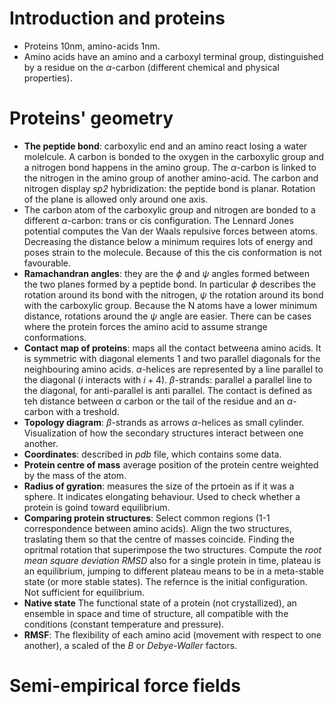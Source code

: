 # Introduction and proteins

- Proteins 10nm, amino-acids 1nm.
- Amino acids have an amino and a carboxyl terminal group, distinguished by a residue on the $\alpha$-carbon (different chemical and physical properties).

# Proteins' geometry

- **The peptide bond**: carboxylic end and an amino react losing a water molelcule. A carbon is bonded to the oxygen in the carboxylic group and a nitrogen bond happens in the amino group. The $\alpha$-carbon is linked to the nitrogen in the amino group of another amino-acid. The carbon and nitrogen display *sp2* hybridization: the peptide bond is planar. Rotation of the plane is allowed only around one axis.
- The carbon atom of the carboxylic group and nitrogen are bonded to a different $\alpha$-carbon: trans or cis configuration. The Lennard Jones potential computes the Van der Waals repulsive forces between atoms. Decreasing the distance below a minimum requires lots of energy and poses strain to the molecule. Because of this the cis conformation is not favourable.
- **Ramachandran angles**: they are the $\phi$ and $\psi$ angles formed between the two planes formed by a peptide bond. In particular $\phi$ describes the rotation around its bond with the nitrogen, $\psi$ the rotation around its bond with the carboxylic group. Because the N atoms have a lower minimum distance, rotations around the $\psi$ angle are easier. There can be cases where the protein forces the amino acid to assume strange conformations.
- **Contact map of proteins**: maps all the contact betweena amino acids. It is symmetric with diagonal elements $1$ and two parallel diagonals for the neighbouring amino acids. $\alpha$-helices are represented by a line parallel to the diagonal ($i$ interacts with $i+4$). $\beta$-strands: parallel a parallel line to the diagonal, for anti-parallel is anti parallel. The contact is defined as teh distance between $\alpha$ carbon or the tail of the residue and an $\alpha$-carbon with a treshold.
- **Topology diagram**: $\beta$-strands as arrows $\alpha$-helices as small cylinder. Visualization of how the secondary structures interact between one another.
- **Coordinates**: described in *pdb* file, which contains some data.
- **Protein centre of mass** average position of the protein centre weighted by the mass of the atom.
- **Radius of gyration**: measures the size of the prtoein as if it was a sphere. It indicates elongating behaviour. Used to check whether a protein is goind toward equilibrium.
- **Comparing protein structures**: Select common regions (1-1 correspondence between amino acids). Align the two structures, traslating them so that the centre of masses coincide. Finding the opritmal rotation that superimpose the two structures. Compute the *root mean square deviation RMSD* also for a single protein in time, plateau is an equilibrium, jumping to different plateau means to be in a meta-stable state (or more stable states). The refernce is the initial configuration. Not sufficient for equilibrium.
- **Native state** The functional state of a protein (not crystallized), an ensemble in space and time of structure, all compatible with the conditions (constant temperature and pressure).
- **RMSF**: The flexibility of each amino acid (movement with respect to one another), a scaled of the *B* or *Debye-Waller* factors.

# Semi-empirical force fields

